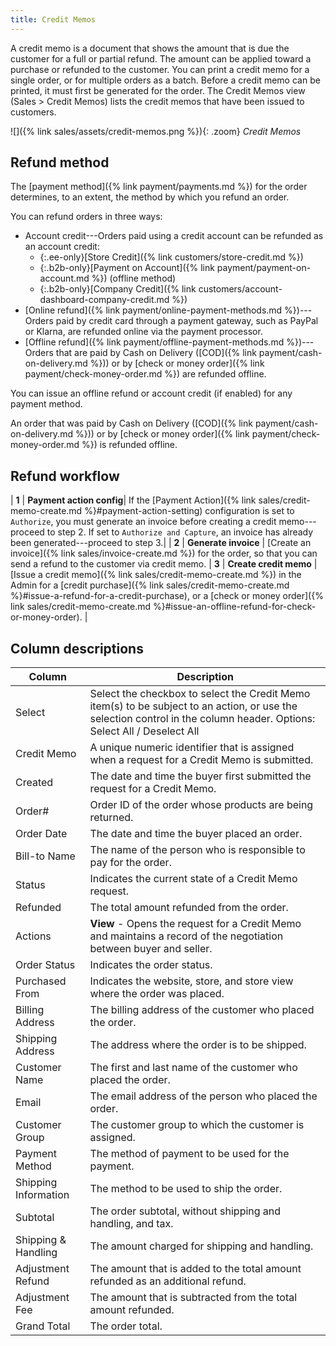 ```yaml
---
title: Credit Memos
---
```


A credit memo is a document that shows the amount that is due the customer for a full or partial refund. The amount can be applied toward a purchase or refunded to the customer. You can print a credit memo for a single order, or for multiple orders as a batch. Before a credit memo can be printed, it must first be generated for the order. The Credit Memos view (Sales > Credit Memos) lists the credit memos that have been issued to customers.

![]({% link sales/assets/credit-memos.png %}){: .zoom}
_Credit Memos_

## Refund method

The [payment method]({% link payment/payments.md %}) for the order determines, to an extent, the method by which you refund an order.

You can refund orders in three ways:

- Account credit---Orders paid using a credit account can be refunded as an account credit:
   - {:.ee-only}[Store Credit]({% link customers/store-credit.md %})
   - {:.b2b-only}[Payment on Account]({% link payment/payment-on-account.md %}) (offline method)
   - {:.b2b-only}[Company Credit]({% link customers/account-dashboard-company-credit.md %})
- [Online refund]({% link payment/online-payment-methods.md %})---Orders paid by credit card through a payment gateway, such as PayPal or Klarna, are refunded online via the payment processor.
- [Offline refund]({% link payment/offline-payment-methods.md %})---Orders that are paid by Cash on Delivery ([COD]({% link payment/cash-on-delivery.md %})) or by [check or money order]({% link payment/check-money-order.md %}) are refunded offline.

You can issue an offline refund or account credit (if enabled) for any payment method.

An order that was paid by Cash on Delivery ([COD]({% link payment/cash-on-delivery.md %})) or by [check or money order]({% link payment/check-money-order.md %}) is refunded offline.

## Refund workflow

| **1** | **Payment action config**| If the [Payment Action]({% link sales/credit-memo-create.md %}#payment-action-setting) configuration is set to `Authorize`, you must generate an invoice before creating a credit memo---proceed to step 2. If set to `Authorize and Capture`, an invoice has already been generated---proceed to step 3.|
| **2** | **Generate invoice** | [Create an invoice]({% link sales/invoice-create.md %}) for the order, so that you can send a refund to the customer via credit memo.
| **3** | **Create credit memo** | [Issue a credit memo]({% link sales/credit-memo-create.md %}) in the Admin for a [credit purchase]({% link sales/credit-memo-create.md %}#issue-a-refund-for-a-credit-purchase), or a [check or money order]({% link sales/credit-memo-create.md %}#issue-an-offline-refund-for-check-or-money-order). |

## Column descriptions

|Column|Description|
|--- |--- |
|Select|Select the checkbox to select the Credit Memo item(s) to be subject to an action, or use the selection control in the column header. Options: Select All / Deselect All|
|Credit Memo|A unique numeric identifier that is assigned when a request for a Credit Memo is submitted.|
|Created|The date and time the buyer first submitted the request for a Credit Memo.|
|Order#|Order ID of the order whose products are being returned.|
|Order Date|The date and time the buyer placed an order.|
|Bill-to Name|The name of the person who is responsible to pay for the order.|
|Status|Indicates the current state of a Credit Memo request.|
|Refunded|The total amount refunded from the order.|
|Actions|**View** - Opens the request for a Credit Memo and maintains a record of the negotiation between buyer and seller.|
|Order Status|Indicates the order status.|
|Purchased From|Indicates the website, store, and store view where the order was placed.|
|Billing Address|The billing address of the customer who placed the order.|
|Shipping Address|The address where the order is to be shipped.|
|Customer Name|The first and last name of the customer who placed the order.|
|Email|The email address of the person who placed the order.|
|Customer Group|The customer group to which the customer is assigned.|
|Payment Method|The method of payment to be used for the payment.|
|Shipping Information|The method to be used to ship the order.|
|Subtotal|The order subtotal, without shipping and handling, and tax.|
|Shipping & Handling|The amount charged for shipping and handling.|
|Adjustment Refund|The amount that is added to the total amount refunded as an additional refund.|
|Adjustment Fee|The amount that is subtracted from the total amount refunded.|
|Grand Total|The order total.|
